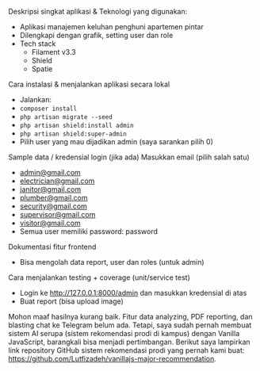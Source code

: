 Deskripsi singkat aplikasi & Teknologi yang digunakan:
- Aplikasi manajemen keluhan penghuni apartemen pintar
- Dilengkapi dengan grafik, setting user dan role
- Tech stack
  - Filament v3.3
  - Shield
  - Spatie

Cara instalasi & menjalankan aplikasi secara lokal
- Jalankan:
- ```composer install```
- ```php artisan migrate --seed```
- ```php artisan shield:install admin```
- ```php artisan shield:super-admin```
- Pilih user yang mau dijadikan admin (saya sarankan pilih 0)

Sample data / kredensial login (jika ada)
Masukkan email (pilih salah satu)
- admin@gmail.com
- electrician@gmail.com
- janitor@gmail.com
- plumber@gmail.com
- security@gmail.com
- supervisor@gmail.com
- visitor@gmail.com
- Semua user memiliki password: password

Dokumentasi fitur frontend
- Bisa mengolah data report, user dan roles (untuk admin)


Cara menjalankan testing + coverage (unit/service test)
- Login ke http://127.0.0.1:8000/admin dan masukkan kredensial di atas
- Buat report (bisa upload image)


Mohon maaf hasilnya kurang baik.
Fitur data analyzing, PDF reporting, dan blasting chat ke Telegram belum ada.
Tetapi, saya sudah pernah membuat sistem AI serupa (sistem rekomendasi prodi di kampus) dengan Vanilla JavaScript, barangkali bisa menjadi pertimbangan.
Berikut saya lampirkan link repository GitHub sistem rekomendasi prodi yang pernah kami buat: https://github.com/Lutfizadeh/vanillajs-major-recommendation.
